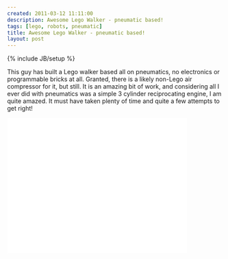 ```yaml
---
created: 2011-03-12 11:11:00
description: Awesome Lego Walker - pneumatic based!
tags: [lego, robots, pneumatic]
title: Awesome Lego Walker - pneumatic based!
layout: post
---
```

{% include JB/setup %}

This guy has built a Lego walker based all on pneumatics, no electronics or 
programmable bricks at all. Granted, there is a likely non-Lego air compressor for it, 
but still. It is an amazing bit of work, and considering all I ever did with pneumatics 
was a simple 3 cylinder reciprocating engine, I am quite amazed. It must have taken plenty 
of time and quite a few attempts to get right!

<iframe width="420" height="315" src="//www.youtube.com/embed/dM7jbkbR64c?rel=0" 
frameborder="0" allowfullscreen></iframe>
